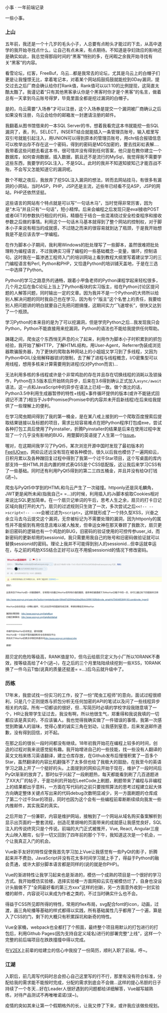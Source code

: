 小事 · 一年前端记录

一些小事。

### 上山

五年前，我还是一个十几岁的毛头小子，人总要有点盼头才能过的下去，从高中退学的我开始寻找点什么，让自己有点未来，有点期待。不知道是孕妇效应的影响还是确实如此，我总觉得那段时间的“黑客”特别的多，在闲暇之余我开始寻找有关“黑客”的内容。

看雪论坛，红客，FreeBuf，乌云...都是我常去的论坛，尤其是乌云上的白帽子们更是让我憧憬无比，拿着笔记本，对着某个网站捣鼓捣鼓就能挖到0Day漏洞，提交过去之后厂商会确认给你打Rank值，Rank值可以以1:10的比例提现，这简直太酷太酷了。我谨记着“只有其他黑客承认你是个黑客时你才是个黑客”的名言，做着总有一天拿到乌云账号得梦，毕竟里面全都是挖过漏洞的白帽子。

是的，乌云需要“入场券”才可以注册，这个入场券是提交一个漏洞被厂商确认之后如果没有注册，乌云会给你的邮箱发一封邀请注册的邮件。

我翻着从图书馆借来的一本SQL Server的书，想着我看完这本书就能挖一些SQL漏洞了，表，列，SELECT，INSERT结合就能插入一条管理员账号，输入框里写双引号就能引起注入，用UNION可以得到原本的管理员账号，用chr结合报错信息可以枚举出存不存在这一个密码，得到的密码是MD5加密的，要去找彩虹表解....我带着这些问题去看这本书，很可惜并没有得到任何答案，他只是在教你建立一个数据库，如何查询数据，插入数据，鹅且还不是流行的MySql，我觉得我不需要学这些东西，我要学的SQL注入，不是SQL。此时的我并不知道知彼知己才能百战不殆，不会写又怎能知道它的漏洞呢。

数个不眠之夜后，我放弃了挖SQL注入漏洞的想法，转而去网站挂马，有很多有漏洞的小网站，当时ASP，PHP，JSP还是主流，近些年已经看不见ASP，JSP的网站，PHP还依然坚挺。

这些语言的网站有个特点就是可以写“一句话木马”，当时觉得非常厉害，因为是“木马”并且只有“一句话”，短小精悍。后来会编程之后发现只是eval接收POST或者GET的参数执行相应的代码，精髓在于结合一些混淆绕过安全检查程序和接收参数之后做的事情。利用这个一句话木马基本就得到了整个网站的控制权，对于脚本小子来说有相当的成就感，不过随之而来的很容易就到达了瓶颈，于是我开始想我是不是应该去学一学编程。

在作为脚本小子期间，我利用Windows的批处理写了一些脚本，虽然很难把批处理称为编程语言，不过我确实习得了编程的一些基础概念--变量，循环，控制语句。这时我在一篇渗透工程师入门的培训网站上看到教程大纲里写着建议学习的三门编程语言有Perl, Python和PHP，又恰逢Python的培训铺天盖地，于是在三选一中选择了Python。

Python的学习之路意外的通畅，跟着小甲鱼老师的Python课程学起来轻松很多，几个月之后在鱼C论坛上当上了Python板块的实习版主，给在Python讨论区提问题的人解答问题，同时输出一定的文章。因为我并不是一个Python的大师所以给别人解决问题的同时我自己也在学习，因为有个“版主”这个名誉上的责任，我要给别人把问题讲的明白就要自己先把问题搞懂，这期间实力“飞速增长”，很快又达到了一个瓶颈。

学习Python的本来目的是为了可以挖漏洞，但是学完Python之后...我发现我只会Python，Python不能直接用来挖漏洞，Python的语法也不能给我提供任何帮助。

踌躇之间，爬虫这个东西悄无声息的火了起来，利用作为脚本小子时积累到的抓包经验，我开始了解HTTP，了解HTML结构，用User-Agent，Referrer伪装成浏览器欺骗服务器，为了更快的爬取各种网站上的小姐姐又学习到了多线程，又因为Python中GIL(全局解释器锁)的限制，去了解了进程与线程概念，I/O密集型可以用线程，想用多核来计算需要用到进程(仅对Python而言)...

无法利用多核的多线程或许是个非常鸡肋的存在并且存在切换线程的消耗以及锁操作，Python在3.5版本后开始转向异步，后来在3.6得到确认正式加入`async/await`语法，这一点和JavaScript中的异步在语法上已经一致。做个类比的话，Python3.5中利用生成器暂停的特性+线程+事件循环提供的版本(或许不能链式回调记不清了)相当于Js中Promise(Promise中的内容并未开启新线程)在后来给我提供了一些理解上的便利。

在学习爬虫期间得到了我的第一桶金，是在某八戒上接到的一个爬取百度搜索后提取结果链接以及标题的项目，需求比较容易难点在把Python程序打包成exe，尝试各种打包工具后使用了Pyinstaller，折腾Pyinstaller的结果是后来在使用过程中发现了一个几乎没有影响的BUG，用蹩脚的英语提了人生第一个[Issue](https://github.com/pyinstaller/pyinstaller/issues/2826)。

喔对，在这期间我学习了PyQt5，某次浏览开源中国时发现了最初版本的[FeelUOwn](https://github.com/feeluown/FeelUOwn)，网抑云还远没有现在被各种模仿，很久以后我也模仿了一遍网抑云，日积月累以及各种蹭回复过程中得到了我第一个过千Star项目，这个写桌面的库内部支持一些HTML并且内置的样式表QSS是个CSS低配版，这让我后来学习CSS有了一些基础。同时还有利用PyQt5得到的第二三四五桶金，并且并没有给Qt打钱(逃~)。

爬虫与PyQt5中学到的HTML和乌云产生了一次碰撞。httponly还是凤毛麟角，JWT更是闻所未闻(指我自己= =...)的时候，利用插入的Js脚本偷取Cookies相对来说比SQL更加简单。在一个扇贝记单词的午后，思考人生之余，扇贝的打卡日记区域向我打开的大门，扇贝的过滤规则只生效了一次，多次尝试之后`<<!-- -->script<!-- -->>`会被过滤为`<script>`，这样就形成了一个持久型XSS，兴奋之余立马去乌云提交这个漏洞，无奈被标记为不需要处理的漏洞，因为httponly的属性并不能偷到有用信息且难以被人触发，但幸运女神在那天眷顾了我数次，扇贝更新旧密码的逻辑也有一个鸡肋的BUG，旧密码的验证使用的可控传参user_id，而新密码的更新却用的sessionid，我只需要用我自己的账号和旧密码做验证就可以替换sessionid的密码。理论上我并不可能得到别人的sessionid...但幸运就幸运在，与之前的鸡肋XSS结合正好可以在不用偷sessionid的情况下修改密码。

![](img/wooyun.png)

扇贝定的危险等级高，RANK值是10，但乌云给扇贝定义为小厂所以10RANK不奏效，按等级高给了4个(逃~)，在之后的三个月里陆陆续续挖到一些XSS，10RANK换了一件乌云T恤(说真的质量还挺差= =...)后乌云就升级中了。

### 历练

17年末，我尝试找一份实习的工作，投了一份“爬虫工程师”的意向，面试过程很顺利，只是几个正则提炼与抓包分析无任何加密的API的笔试以及问了一些线程异步相关的内容。所有一切都谈的很好，但...写简历时必填的学校字段我随意填了一个，HR让我带学生证过去，我没有啊，所以他很生气，郑重得和我说我填的一切都应该是真实的，不应该骗人。我也觉得我确实做了一件错误的事情，我第一次感觉到欺骗人的滋味，觉得心里的诚实三角在划动，让我感到窒息，后来发送邮件道歉，没有得到回信，对不起。

在那之后的很长一段时间都没有继续。18年初我开始花在编程上较多的时间，创造的过程对我来说感觉挺有趣。我开始增进自己的一些技能，找一些没有人翻译的英文文档来练习英语翻译，建立仓库存放，在Github发布后慢慢积累了一百多个Star，虽然翻译的内容比机翻强不了太多但也给了我极大的鼓励，在我至今的英语学习之路上开了一个挺好的头。上面提到的网抑云开始于现在，维护了一段时间后PyQt渐渐的放弃了。那时似乎兴起了一段刷题热，每天都能看到刷了几百道题进了XX大厂的帖子，于是功利的开始在LeetCode上刷题，刷题带来了编程与非编程上的结果都出乎意料，一方面在写代码的之前只要按照算法的思考过程建立起大体方向确定整体关键点写出来的代码debug次数明显减少，另一方面刷题的仓库成了第二个过千Star的项目，同时也因为这个会有一些编程前辈断断续续向我发一些内推邮件，其实我菜的真实。

之后开始了一份兼职，内容是维护网站，接触到了一个网站从域名购买备案解析到显示出页面的一整套流程，创造花里胡哨的页面带来的成就感让我感觉良好，SQL注入的传说终究只是个传说。前端的大门正式被推开，Vue, React, Angular三座大山映入眼帘，似乎一切又回到了四年前的那个下午，我知道这次是一个机会，一个让我真正入门的机会。

Vue新手友好的特性促使我首先学习加上Vue让我感觉有一些PyQt的影子，折腾起来并不费劲，JavaScript并没有花太多时间学习就上手了，得益于Python的融会贯通，或许大部分脚本语言都是同样的(说的就是你PHP)。

Vue的渐进特性让我学习起来也是渐进的，模仿一个成熟的项目是一个很好的学习方式。我开始模仿实验楼，选择实验楼一方面网抑云实在被模仿烂了，自身也没设计头脑做不了“全网最好看的第三方xxx”这样的创新，另一方面意外收到一封实验楼的邮件，内容说可以来成为作者之类的，不过当时确实什么也不会。

得益于CSS所见即所得的特性，常用的flex布局，svg配合font的icon，动画，过渡，画三角轮播等基础的样式都得以实践，所有基础属性几乎都用了一个遍，算是入了CSS的门，剩下的大概只有积累踩坑和新奇的特性。

Vue全家桶，webpack也全都打了个照面，最终整个项目用默认的打包进行的打包后，利用Github Pages(因为支持自定义域名)进行的部署完整“上线"，这样一个完整的前后端项目在跌跌撞撞中得以完成。

在[V2EX](https://www.v2ex.com/t/602088#reply37)上前辈的给建立的信心中我投了一份简历，顺利入职了前端，呼~。

### 江湖

入职后，前几周写代码时总会担心自己这里写的行不行，那里有没有符合标准，分配给我的需求能不能按时完成，分配的需求到底会不会做...这样的提心吊胆的日子持续了一个冬天...好在Leader人很好遇到的问题都给详细解答，Vue越写越熟练，对待产品测试不再唯唯诺诺(误~)。

疫情的突如其来让第一个假期格外的长，让我又停了下来，或许我应该做些规划。